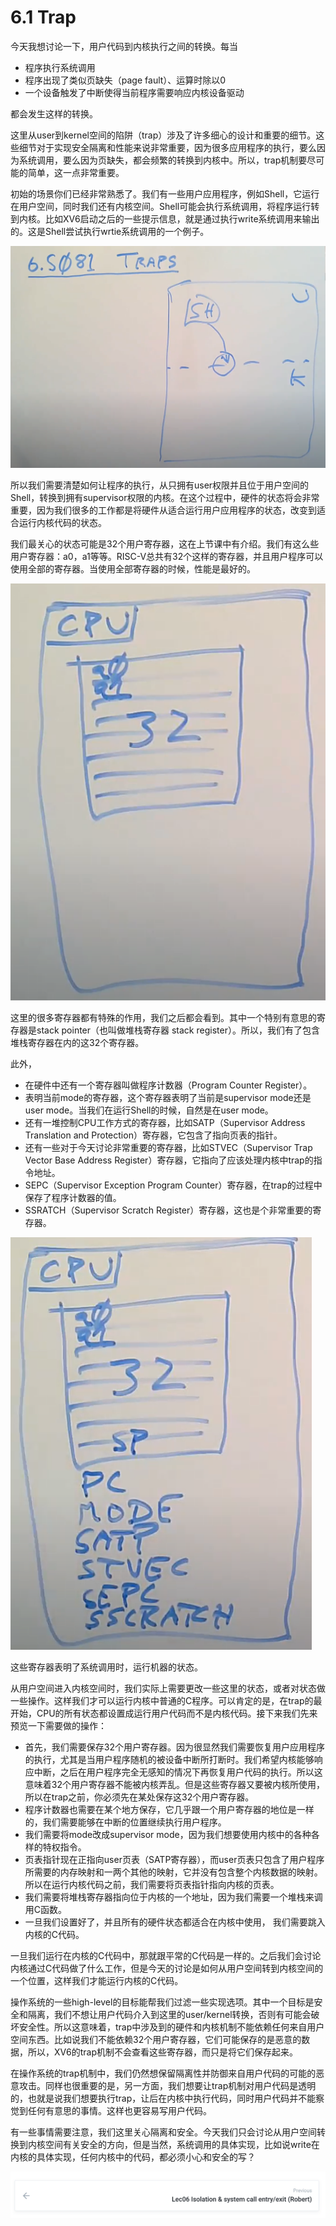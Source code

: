 # 6.1 Trap

今天我想讨论一下，用户代码到内核执行之间的转换。每当

* 程序执行系统调用
* 程序出现了类似页缺失（page fault）、运算时除以0
* 一个设备触发了中断使得当前程序需要响应内核设备驱动

都会发生这样的转换。

这里从user到kernel空间的陷阱（trap）涉及了许多细心的设计和重要的细节。这些细节对于实现安全隔离和性能来说非常重要，因为很多应用程序的执行，要么因为系统调用，要么因为页缺失，都会频繁的转换到内核中。所以，trap机制要尽可能的简单，这一点非常重要。

初始的场景你们已经非常熟悉了。我们有一些用户应用程序，例如Shell，它运行在用户空间，同时我们还有内核空间。Shell可能会执行系统调用，将程序运行转到内核。比如XV6启动之后的一些提示信息，就是通过执行write系统调用来输出的。这是Shell尝试执行wrtie系统调用的一个例子。

![](../.gitbook/assets/image%20%28133%29.png)

所以我们需要清楚如何让程序的执行，从只拥有user权限并且位于用户空间的Shell，转换到拥有supervisor权限的内核。在这个过程中，硬件的状态将会非常重要，因为我们很多的工作都是将硬件从适合运行用户应用程序的状态，改变到适合运行内核代码的状态。

我们最关心的状态可能是32个用户寄存器，这在上节课中有介绍。我们有这么些用户寄存器：a0，a1等等。RISC-V总共有32个这样的寄存器，并且用户程序可以使用全部的寄存器。当使用全部寄存器的时候，性能是最好的。

![](../.gitbook/assets/image%20%28134%29.png)

这里的很多寄存器都有特殊的作用，我们之后都会看到。其中一个特别有意思的寄存器是stack pointer（也叫做堆栈寄存器 stack register）。所以，我们有了包含堆栈寄存器在内的这32个寄存器。

此外，

* 在硬件中还有一个寄存器叫做程序计数器（Program Counter Register）。
* 表明当前mode的寄存器，这个寄存器表明了当前是supervisor mode还是user mode。当我们在运行Shell的时候，自然是在user mode。
* 还有一堆控制CPU工作方式的寄存器，比如SATP（Supervisor Address Translation and Protection）寄存器，它包含了指向页表的指针。
* 还有一些对于今天讨论非常重要的寄存器，比如STVEC（Supervisor Trap Vector Base Address Register）寄存器，它指向了应该处理内核中trap的指令地址。
* SEPC（Supervisor Exception Program Counter）寄存器，在trap的过程中保存了程序计数器的值。
* SSRATCH（Supervisor Scratch Register）寄存器，这也是个非常重要的寄存器。

![](../.gitbook/assets/image%20%28132%29.png)

这些寄存器表明了系统调用时，运行机器的状态。

从用户空间进入内核空间时，我们实际上需要更改一些这里的状态，或者对状态做一些操作。这样我们才可以运行内核中普通的C程序。可以肯定的是，在trap的最开始，CPU的所有状态都设置成运行用户代码而不是内核代码。接下来我们先来预览一下需要做的操作：

* 首先，我们需要保存32个用户寄存器。因为很显然我们需要恢复用户应用程序的执行，尤其是当用户程序随机的被设备中断所打断时。我们希望内核能够响应中断，之后在用户程序完全无感知的情况下再恢复用户代码的执行。所以这意味着32个用户寄存器不能被内核弄乱。但是这些寄存器又要被内核所使用，所以在trap之前，你必须先在某处保存这32个用户寄存器。
* 程序计数器也需要在某个地方保存，它几乎跟一个用户寄存器的地位是一样的，我们需要能够在中断的位置继续执行用户程序。
* 我们需要将mode改成supervisor mode，因为我们想要使用内核中的各种各样的特权指令。
* 页表指针现在正指向user页表（SATP寄存器），而user页表只包含了用户程序所需要的内存映射和一两个其他的映射，它并没有包含整个内核数据的映射。所以在运行内核代码之前，我们需要将页表指针指向内核的页表。
* 我们需要将堆栈寄存器指向位于内核的一个地址，因为我们需要一个堆栈来调用C函数。
* 一旦我们设置好了，并且所有的硬件状态都适合在内核中使用， 我们需要跳入内核的C代码。

一旦我们运行在内核的C代码中，那就跟平常的C代码是一样的。之后我们会讨论内核通过C代码做了什么工作，但是今天的讨论是如何从用户空间转到内核空间的一个位置，这样我们才能运行内核的C代码。

操作系统的一些high-level的目标能帮我们过滤一些实现选项。其中一个目标是安全和隔离，我们不想让用户代码介入到这里的user/kernel转换，否则有可能会破坏安全性。所以这意味着，trap中涉及到的硬件和内核机制不能依赖任何来自用户空间东西。比如说我们不能依赖32个用户寄存器，它们可能保存的是恶意的数据，所以，XV6的trap机制不会查看这些寄存器，而只是将它们保存起来。

在操作系统的trap机制中，我们仍然想保留隔离性并防御来自用户代码的可能的恶意攻击。同样也很重要的是，另一方面，我们想要让trap机制对用户代码是透明的，也就是说我们想要执行trap，让后在内核中执行代码，同时用户代码并不能察觉到任何有意思的事情。这样也更容易写用户代码。

有一些事情需要注意，我们这里关心隔离和安全。今天我们只会讨论从用户空间转换到内核空间有关安全的方向，但是当然，系统调用的具体实现，比如说write在内核的具体实现，任何内核中的代码，都必须小心和安全的写？

![](../.gitbook/assets/image%20%28135%29.png)

